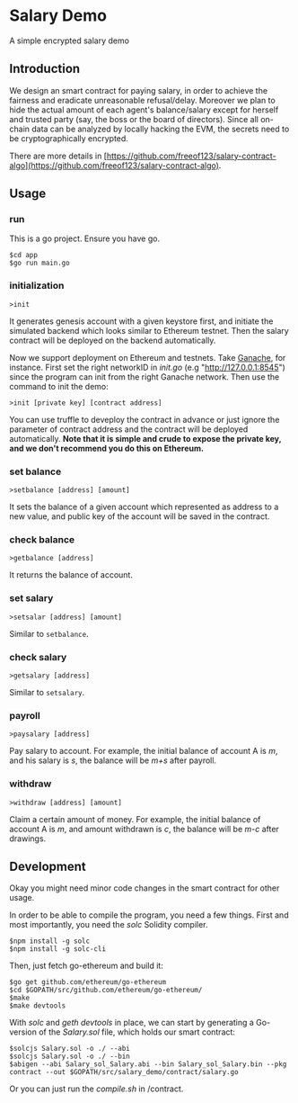 # Salary Demo
A simple encrypted salary demo

## Introduction
We design an smart contract for paying salary, in order to achieve the fairness and eradicate unreasonable refusal/delay. Moreover we plan to hide the actual amount of each agent's balance/salary except for herself and trusted party (say, the boss or the board of directors). Since all on-chain data can be analyzed by locally hacking the EVM, the secrets need to be cryptographically encrypted.

There are more details in [https://github.com/freeof123/salary-contract-algo](https://github.com/freeof123/salary-contract-algo).



## Usage

### run

This is a go project. Ensure you have go.

```
$cd app
$go run main.go
```

### initialization

`>init`

It generates genesis account with a given keystore first, and initiate the simulated backend which looks similar to Ethereum testnet. Then the salary contract will be deployed on the backend automatically.

Now we support deployment on Ethereum and testnets. 
Take [Ganache](https://www.trufflesuite.com/ganache), for instance. First set the right networkID in _init.go_ (e.g "http://127.0.0.1:8545") since the program can init from the right Ganache network. 
Then use the command to init the demo:

`>init [private key] [contract address]`

You can use truffle to deveploy the contract in advance or just ignore the parameter of contract address and the contract will be deployed automatically.
**Note that it is simple and crude to expose the private key, and we don't recommend you do this on Ethereum.**

### set balance
`>setbalance [address] [amount]`

It sets the balance of a given account which represented as address to a new value, and public key of the account will be saved in the contract.

### check balance
`>getbalance [address]`

It returns the balance of account.

### set salary
`>setsalar [address] [amount]`

Similar to `setbalance`.

### check salary
`>getsalary [address]`

Similar to `setsalary`.

### payroll
`>paysalary [address]`

Pay salary to account. For example, the initial balance of account A is _m_, and his salary is _s_, the balance will be _m+s_ after payroll.

### withdraw
`>withdraw [address] [amount]`

Claim a certain amount of money. For example, the initial balance of account A is _m_, and amount withdrawn is _c_, the balance will be _m-c_ after drawings.

## Development

Okay you might need minor code changes in the smart contract for other usage.

In order to be able to compile the program, you need a few things. First and most importantly, you need the _solc_ Solidity compiler.

```
$npm install -g solc
$npm install -g solc-cli
```

Then, just fetch go-ethereum and build it:

```
$go get github.com/ethereum/go-ethereum
$cd $GOPATH/src/github.com/ethereum/go-ethereum/
$make
$make devtools
```

With _solc_ and _geth devtools_ in place, we can start by generating a Go-version of the _Salary.sol_ file, which holds our smart contract:

```
$solcjs Salary.sol -o ./ --abi
$solcjs Salary.sol -o ./ --bin
$abigen --abi Salary_sol_Salary.abi --bin Salary_sol_Salary.bin --pkg contract --out $GOPATH/src/salary_demo/contract/salary.go
```

Or you can just run the _compile.sh_ in /contract.

